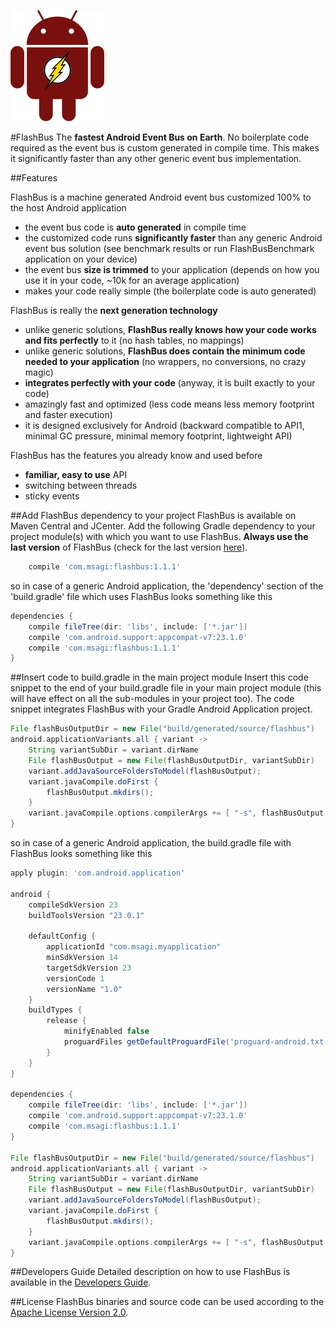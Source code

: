 ![FlashBus logo](FlashBus-logo-v1.png)

#FlashBus
The **fastest Android Event Bus on Earth**. No boilerplate code required as the event bus is custom generated in compile time. This makes it significantly faster than any
other generic event bus implementation.

##Features

FlashBus is a machine generated Android event bus customized 100% to the host Android application

* the event bus code is **auto generated** in compile time
* the customized code runs **significantly faster** than any generic Android event bus solution (see benchmark results or run FlashBusBenchmark application on your device)
* the event bus **size is trimmed** to your application (depends on how you use it in your code, ~10k for an average application)
* makes your code really simple (the boilerplate code is auto generated)

FlashBus is really the **next generation technology**

* unlike generic solutions, **FlashBus really knows how your code works and fits perfectly** to it (no hash tables, no mappings)
* unlike generic solutions, **FlashBus does contain the minimum code needed to your application** (no wrappers, no conversions, no crazy magic)
* **integrates perfectly with your code** (anyway, it is built exactly to your code)
* amazingly fast and optimized (less code means less memory footprint and faster execution)
* it is designed exclusively for Android (backward compatible to API1, minimal GC pressure, minimal memory footprint, lightweight API)

FlashBus has the features you already know and used before

* **familiar, easy to use** API
* switching between threads
* sticky events

##Add FlashBus dependency to your project
FlashBus is available on Maven Central and JCenter. Add the following Gradle dependency to your project module(s) with which you want to use FlashBus.
**Always use the last version** of FlashBus (check for the last version [here](CHANGELOG.md)).

```groovy
    compile 'com.msagi:flashbus:1.1.1'
```

so in case of a generic Android application, the 'dependency' section of the 'build.gradle' file which uses FlashBus looks something like this
```groovy
dependencies {
    compile fileTree(dir: 'libs', include: ['*.jar'])
    compile 'com.android.support:appcompat-v7:23.1.0'
    compile 'com.msagi:flashbus:1.1.1'
}
```

##Insert code to build.gradle in the main project module
Insert this code snippet to the end of your build.gradle file in your main project module (this will have effect on all the sub-modules in your project too).
The code snippet integrates FlashBus with your Gradle Android Application project.

```groovy
File flashBusOutputDir = new File("build/generated/source/flashbus")
android.applicationVariants.all { variant ->
    String variantSubDir = variant.dirName
    File flashBusOutput = new File(flashBusOutputDir, variantSubDir)
    variant.addJavaSourceFoldersToModel(flashBusOutput);
    variant.javaCompile.doFirst {
        flashBusOutput.mkdirs();
    }
    variant.javaCompile.options.compilerArgs += [ "-s", flashBusOutput.getAbsolutePath(), "-Apackage=" + variant.applicationId ]
}
```

so in case of a generic Android application, the build.gradle file with FlashBus looks something like this
```groovy
apply plugin: 'com.android.application'

android {
    compileSdkVersion 23
    buildToolsVersion "23.0.1"

    defaultConfig {
        applicationId "com.msagi.myapplication"
        minSdkVersion 14
        targetSdkVersion 23
        versionCode 1
        versionName "1.0"
    }
    buildTypes {
        release {
            minifyEnabled false
            proguardFiles getDefaultProguardFile('proguard-android.txt'), 'proguard-rules.pro'
        }
    }
}

dependencies {
    compile fileTree(dir: 'libs', include: ['*.jar'])
    compile 'com.android.support:appcompat-v7:23.1.0'
    compile 'com.msagi:flashbus:1.1.1'
}

File flashBusOutputDir = new File("build/generated/source/flashbus")
android.applicationVariants.all { variant ->
    String variantSubDir = variant.dirName
    File flashBusOutput = new File(flashBusOutputDir, variantSubDir)
    variant.addJavaSourceFoldersToModel(flashBusOutput);
    variant.javaCompile.doFirst {
        flashBusOutput.mkdirs();
    }
    variant.javaCompile.options.compilerArgs += [ "-s", flashBusOutput.getAbsolutePath(), "-Apackage=" + variant.applicationId ]
}
```

##Developers Guide
Detailed description on how to use FlashBus is available in the [Developers Guide](HOWTO.md).

##License
FlashBus binaries and source code can be used according to the [Apache License Version 2.0](LICENSE).
